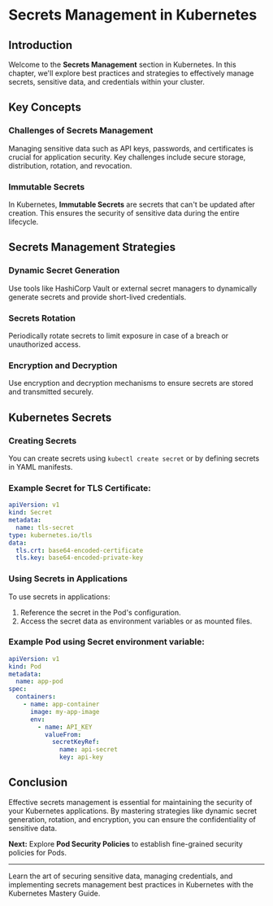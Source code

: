 # Secrets Management in Kubernetes

## Introduction

Welcome to the **Secrets Management** section in Kubernetes. In this chapter, we'll explore best practices and strategies to effectively manage secrets, sensitive data, and credentials within your cluster.

## Key Concepts

### Challenges of Secrets Management

Managing sensitive data such as API keys, passwords, and certificates is crucial for application security. Key challenges include secure storage, distribution, rotation, and revocation.

### Immutable Secrets

In Kubernetes, **Immutable Secrets** are secrets that can't be updated after creation. This ensures the security of sensitive data during the entire lifecycle.

## Secrets Management Strategies

### Dynamic Secret Generation

Use tools like HashiCorp Vault or external secret managers to dynamically generate secrets and provide short-lived credentials.

### Secrets Rotation

Periodically rotate secrets to limit exposure in case of a breach or unauthorized access.

### Encryption and Decryption

Use encryption and decryption mechanisms to ensure secrets are stored and transmitted securely.

## Kubernetes Secrets

### Creating Secrets

You can create secrets using `kubectl create secret` or by defining secrets in YAML manifests.

### Example Secret for TLS Certificate:

```yaml
apiVersion: v1
kind: Secret
metadata:
  name: tls-secret
type: kubernetes.io/tls
data:
  tls.crt: base64-encoded-certificate
  tls.key: base64-encoded-private-key
```

### Using Secrets in Applications

To use secrets in applications:

1. Reference the secret in the Pod's configuration.
2. Access the secret data as environment variables or as mounted files.

### Example Pod using Secret environment variable:

```yaml
apiVersion: v1
kind: Pod
metadata:
  name: app-pod
spec:
  containers:
    - name: app-container
      image: my-app-image
      env:
        - name: API_KEY
          valueFrom:
            secretKeyRef:
              name: api-secret
              key: api-key
```

## Conclusion

Effective secrets management is essential for maintaining the security of your Kubernetes applications. By mastering strategies like dynamic secret generation, rotation, and encryption, you can ensure the confidentiality of sensitive data.

**Next:** Explore **Pod Security Policies** to establish fine-grained security policies for Pods.

---

Learn the art of securing sensitive data, managing credentials, and implementing secrets management best practices in Kubernetes with the Kubernetes Mastery Guide.
